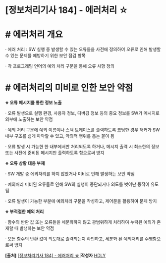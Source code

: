 

# [정보처리기사 184] - 에러처리 ☆



# **# 에러처리 개요**

· 에러 처리 : SW 실행 중 발생할 수 있는 오류들을 사전에 정의하여 오류로 인해 발생할 수 있는 문제를 예방하기 위한 보안 점검 항목

· 각 프로그래밍 언어의 예외 처리 구문을 통해 오류 사항 정의



# **# 에러처리의 미비로 인한 보안 약점**

**※ 오류 메시지를 통한 정보 노출**

· 오류 발생으로 실행 환경, 사용자 정보, 디버깅 정보 등의 중요 정보를 SW가 메시지로 외부에 노출하는 보안 약점

· 예외 처리 구문에 예외 이름이나 스택 트레이스를 출력하도록 코딩한 경우 해커가 SW 내부 구조를 쉽게 파악할 수 있고, 악의적 행위를 돕는 꼴이 됨

· 오류 발생 시 가능한 한 내부에서만 처리되도록 하거나, 메시지 출력 시 최소한의 정보 또는 사전에 준비된 메시지만 출력하도록 함으로써 방지



**※ 오류 상황 대응 부재**

· SW 개발 중 에외처리를 하지 않았거나 미비로 인해 발생하는 보안 약점

· 예외처리 미비된 오류들로 인해 SW의 실행이 중단되거나 의도를 벗어난 동작이 유도됨

· 오류 발생이 가능한 부분에 예외처리 구문을 작성하고, 제어문을 활용하여 문제 방지



**※ 부적절한 예외 처리**

· 함수의 반환 값 또는 오류들을 세분화하지 않고 광범위하게 처리하여 누락된 예외가 존재할 때 발생하는 보안 약점

· 모든 함수의 반환 값이 의도대로 출력되는지 확인하고, 세분화 된 예외처리를 수행함으로써 방지

**[출처]** [[정보처리기사 184\] - 에러처리 ☆](https://blog.naver.com/handuelly/222245700231)|**작성자** [HDLY](https://blog.naver.com/handuelly)